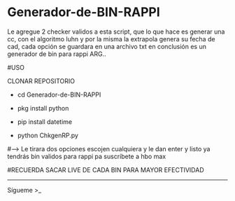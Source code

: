 # Generador-de-BIN-RAPPI
Le agregue 2 checker validos a esta script, que lo que hace es generar una cc, con el algoritmo luhn y por la misma la extrapola genera su fecha de cad, cada opción se guardara en una archivo txt en conclusión es un generador de bin para rappi ARG..

#USO

CLONAR REPOSITORIO 

- cd Generador-de-BIN-RAPPI

- pkg install python 

- pip install datetime

- python ChkgenRP.py

#--> Le tirara dos opciones escojen cualquiera y le dan enter
y listo ya tendrás bin validos para rappi pa suscríbete a hbo max 

#RECUERDA SACAR LIVE DE CADA BIN PARA MAYOR EFECTIVIDAD
*****

Sígueme >_
